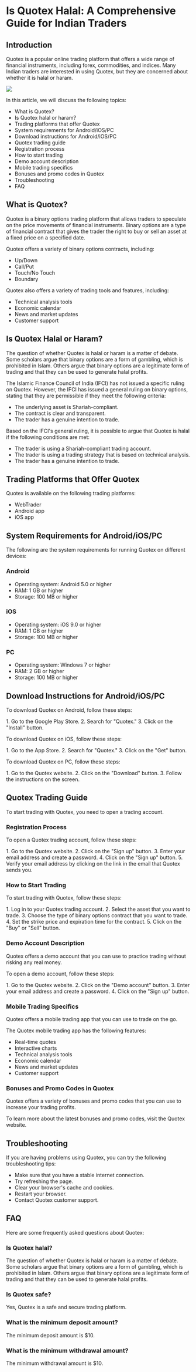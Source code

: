 # Is Quotex Halal: A Comprehensive Guide for Indian Traders

## Introduction

Quotex is a popular online trading platform that offers a wide range of
financial instruments, including forex, commodities, and indices. Many
Indian traders are interested in using Quotex, but they are concerned
about whether it is halal or haram.

[![](https://static.quotex.io/files/4_en/300_250.jpg)](https://traff.sbs/brokerqxlid)

In this article, we will discuss the following topics:

-   What is Quotex?
-   Is Quotex halal or haram?
-   Trading platforms that offer Quotex
-   System requirements for Android/iOS/PC
-   Download instructions for Android/iOS/PC
-   Quotex trading guide
-   Registration process
-   How to start trading
-   Demo account description
-   Mobile trading specifics
-   Bonuses and promo codes in Quotex
-   Troubleshooting
-   FAQ

## What is Quotex?

Quotex is a binary options trading platform that allows traders to
speculate on the price movements of financial instruments. Binary
options are a type of financial contract that gives the trader the right
to buy or sell an asset at a fixed price on a specified date.

Quotex offers a variety of binary options contracts, including:

-   Up/Down
-   Call/Put
-   Touch/No Touch
-   Boundary

Quotex also offers a variety of trading tools and features, including:

-   Technical analysis tools
-   Economic calendar
-   News and market updates
-   Customer support

## Is Quotex Halal or Haram?

The question of whether Quotex is halal or haram is a matter of debate.
Some scholars argue that binary options are a form of gambling, which is
prohibited in Islam. Others argue that binary options are a legitimate
form of trading and that they can be used to generate halal profits.

The Islamic Finance Council of India (IFCI) has not issued a specific
ruling on Quotex. However, the IFCI has issued a general ruling on
binary options, stating that they are permissible if they meet the
following criteria:

-   The underlying asset is Shariah-compliant.
-   The contract is clear and transparent.
-   The trader has a genuine intention to trade.

Based on the IFCI\'s general ruling, it is possible to argue that Quotex
is halal if the following conditions are met:

-   The trader is using a Shariah-compliant trading account.
-   The trader is using a trading strategy that is based on technical
    analysis.
-   The trader has a genuine intention to trade.

## Trading Platforms that Offer Quotex

Quotex is available on the following trading platforms:

-   WebTrader
-   Android app
-   iOS app

## System Requirements for Android/iOS/PC

The following are the system requirements for running Quotex on
different devices:

### Android

-   Operating system: Android 5.0 or higher
-   RAM: 1 GB or higher
-   Storage: 100 MB or higher

### iOS

-   Operating system: iOS 9.0 or higher
-   RAM: 1 GB or higher
-   Storage: 100 MB or higher

### PC

-   Operating system: Windows 7 or higher
-   RAM: 2 GB or higher
-   Storage: 100 MB or higher

## Download Instructions for Android/iOS/PC

To download Quotex on Android, follow these steps:

1\. Go to the Google Play Store. 2. Search for "Quotex." 3. Click
on the "Install" button.

To download Quotex on iOS, follow these steps:

1\. Go to the App Store. 2. Search for "Quotex." 3. Click on the
"Get" button.

To download Quotex on PC, follow these steps:

1\. Go to the Quotex website. 2. Click on the "Download" button.
3. Follow the instructions on the screen.

## Quotex Trading Guide

To start trading with Quotex, you need to open a trading account.

### Registration Process

To open a Quotex trading account, follow these steps:

1\. Go to the Quotex website. 2. Click on the "Sign up" button. 3.
Enter your email address and create a password. 4. Click on the "Sign
up" button. 5. Verify your email address by clicking on the link in
the email that Quotex sends you.

### How to Start Trading

To start trading with Quotex, follow these steps:

1\. Log in to your Quotex trading account. 2. Select the asset that you
want to trade. 3. Choose the type of binary options contract that you
want to trade. 4. Set the strike price and expiration time for the
contract. 5. Click on the "Buy" or "Sell" button.

### Demo Account Description

Quotex offers a demo account that you can use to practice trading
without risking any real money.

To open a demo account, follow these steps:

1\. Go to the Quotex website. 2. Click on the "Demo account"
button. 3. Enter your email address and create a password. 4. Click on
the "Sign up" button.

### Mobile Trading Specifics

Quotex offers a mobile trading app that you can use to trade on the go.

The Quotex mobile trading app has the following features:

-   Real-time quotes
-   Interactive charts
-   Technical analysis tools
-   Economic calendar
-   News and market updates
-   Customer support

### Bonuses and Promo Codes in Quotex

Quotex offers a variety of bonuses and promo codes that you can use to
increase your trading profits.

To learn more about the latest bonuses and promo codes, visit the Quotex
website.

## Troubleshooting

If you are having problems using Quotex, you can try the following
troubleshooting tips:

-   Make sure that you have a stable internet connection.
-   Try refreshing the page.
-   Clear your browser\'s cache and cookies.
-   Restart your browser.
-   Contact Quotex customer support.

## FAQ

Here are some frequently asked questions about Quotex:

### Is Quotex halal?

The question of whether Quotex is halal or haram is a matter of debate.
Some scholars argue that binary options are a form of gambling, which is
prohibited in Islam. Others argue that binary options are a legitimate
form of trading and that they can be used to generate halal profits.

### Is Quotex safe?

Yes, Quotex is a safe and secure trading platform.

### What is the minimum deposit amount?

The minimum deposit amount is \$10.

### What is the minimum withdrawal amount?

The minimum withdrawal amount is \$10.

### 

